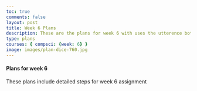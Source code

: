```yaml
---
toc: true
comments: false
layout: post
title: Week 6 Plans
description: These are the plans for week 6 with uses the utterence bot
type: plans
courses: { compsci: {week: 6} }
image: images/plan-dice-760.jpg
---
```



#### Plans for week 6
These plans include detailed steps for week 6 assignment

<script src="https://utteranc.es/client.js"
    repo="srivaidyas/student2.0"
    issue-term="pathname"
    label="comments"
    theme="github-light"
    crossorigin="anonymous"
    async>
</script>


